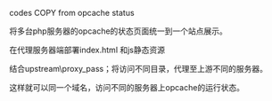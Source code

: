 codes COPY from opcache status

将多台php服务器的opcache的状态页面统一到一个站点展示。

在代理服务器端部署index.html 和js静态资源

结合upstream\proxy_pass；将访问不同目录，代理至上游不同的服务器。

这样就可以同一个域名，访问不同的服务器上opcache的运行状态。